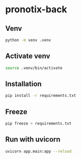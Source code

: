# pronotix-back

## Venv

```bash
python -m venv .venv
```

## Activate venv

```bash
source .venv/bin/activate
```

## Installation

```bash
pip install -r requirements.txt
```

## Freeze

```bash
pip freeze > requirements.txt
```

## Run with uvicorn

```bash
uvicorn app.main:app --reload
```
